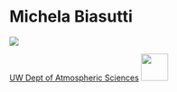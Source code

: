 # Michela Biasutti
![](http://sps.columbia.edu/sites/default/files/styles/featured-content-460px/public/i/faculty/michela-biasutti.jpg)

[UW Dept of Atmospheric Sciences](http://atmos.washington.edu)
<img src="http://sps.columbia.edu/sites/default/files/styles/featured-content-460px/public/i/faculty/michela-biasutti.jpg" width="48">

